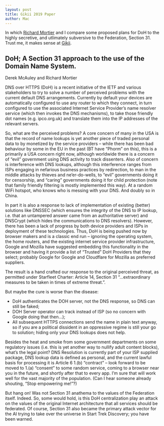 ```yaml
---
layout: post
title: Gikii 2019 Paper
author: Mac
---
```


In which [Richard Mortier](https://mort.io) and I compare some proposed plans for DoH to the highly secretive,
and utlimately subversive to the Federation, Section 31. Trust me, it makes sense at [Gikii](http://www.gikii.org/).

## DoH; A Section 31 approach to the use of the Domain Name System.

Derek McAuley and Richard Mortier

DNS  over HTTPS (DoH) is a recent initiative of the IETF and various stakeholders to try to solve a number of perceived problems  with the current default DNS arrangements. Currently by default your devices are automatically configured to use any router to which they connect, in turn configured to use the associated Internet Service Provider’s name resolver service (which then invokes the DNS mechanisms), to take those friendly dot names (e.g. ipco.org.uk) and translate them into the IP addresses of the relevant servers. 

So, what are the perceived problems? A core concern of many in the USA is that the record of name lookups is yet another piece of traded personal data to by monetized by the service providers – while there has been bad behaviour by some in the EU in the past (BT have “Phorm” on this), this is a primarily a USA concern right now,  although worldwide there is a concern of “evil” government using DNS activity to track dissenters. Also of concern is interference with DNS lookups, although this interference ranges from ISPs engaging in nefarious business practices by redirection, to man in the middle attacks by  thieves and ne’er-do-wells, to “evil” governments doing it for censorship, and “caring” governments doing it for child protection (note that family friendly filtering is mostly implemented this way). At a random WiFi hotspot, who knows who is messing with your DNS. And doubly so in China.

In part it is also a response to lack of implementation of existing (better) solutions like DNSSEC (which ensures the integrity of the DNS to IP lookup, i.e. that an untampered answer came from an authoritative server) and DNSCrypt (which hides the communications to DNS resolvers). However, there has been a lack of progress by both device providers and ISPs in deployment of these technologies. Thus, DoH is being pushed now by browser makers and is a classic end run – ignoring the operating system, the home routers, and the existing internet service provider infrastructure, Google and Mozilla have suggested embedding this functionality in the browser and having it provide a list of “Trusted” DoH Providers that they select; probably Google for Google and Cloudflare for Mozilla as preferred suppliers.

The result is a hand crafted our response to the original perceived threat, as permitted under Starfleet Charter: Article 14, Section 31 “…extraordinary measures to be taken in times of extreme threat.”.

But maybe the cure is worse than the disease:
* DoH authenticates the DOH server, not the DNS response, so DNS can still be faked;
*	DOH Server operator can track instead of ISP (so no concern with Google doing that then…);
*	All subsequent HTTPS connections send the name in plain text anyway, so if you are a political dissident in an oppressive regime   is still your go to solution; hiding only your DNS lookups does not help.

Besides the heat and smoke from some government departments on some regulatory issues (i.e. this is yet another way to nullify adult content blocks), what’s the legal point? DNS Resolution is currently part of your ISP supplied package, DNS lookup data is defined as personal, and the current lawful basis for processing it is Article 6 1.(b) “contract” – look forward to be moved to 1.(a) “consent” to some random service, coming to a browser near you in the future, and shortly after that to every app. I’m sure that will work well for the vast majority of the population. (Can I hear someone already shouting, “Stop empowering me!”?) 

But hang on! Was not Section 31 anathema to the values of the Federation itself. Indeed. So, some would hold, is this DoH centralization play an attack on the values of the original Internet architecture that all services should be federated. Of course, Section 31 also became the primary attack vector for the AI trying to take over the universe in Start Trek Discovery; you have been warned.

